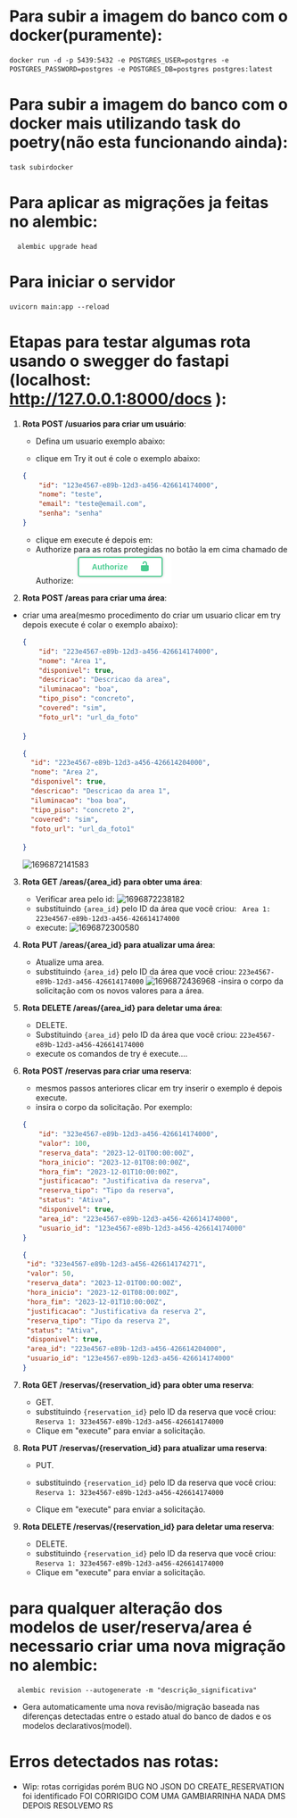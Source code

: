 # Para subir a imagem do banco com o docker(puramente):
```
docker run -d -p 5439:5432 -e POSTGRES_USER=postgres -e POSTGRES_PASSWORD=postgres -e POSTGRES_DB=postgres postgres:latest
```

# Para subir a imagem do banco com o docker mais utilizando task do poetry(não esta funcionando ainda):

```
task subirdocker
```

# Para aplicar as migrações ja feitas no alembic:

```
  alembic upgrade head
```

# Para iniciar o servidor 
```
uvicorn main:app --reload  
```
# Etapas para testar algumas rota usando o swegger do fastapi (localhost: http://127.0.0.1:8000/docs ):

1. **Rota POST /usuarios para criar um usuário**:

   - Defina um usuario exemplo abaixo:
   
   - clique em Try it out é cole o exemplo abaixo: 
   ```json
   {
       "id": "123e4567-e89b-12d3-a456-426614174000",
       "nome": "teste",
       "email": "teste@email.com",
       "senha": "senha"
   }
   ```
   - clique em execute é depois em:
   - Authorize para as rotas protegidas no botão la em cima chamado de Authorize:
   ![1696878520587](image/README/1696878520587.png)



2. **Rota POST /areas para criar uma área**:

- criar uma area(mesmo procedimento do criar um usuario clicar em try depois execute é colar o exemplo abaixo):

  ```json
  {
      "id": "223e4567-e89b-12d3-a456-426614174000",
      "nome": "Area 1",
      "disponivel": true,
      "descricao": "Descricao da area",
      "iluminacao": "boa",
      "tipo_piso": "concreto",
      "covered": "sim",
      "foto_url": "url_da_foto"
      
  }
  ```
    ```json
  {
      "id": "223e4567-e89b-12d3-a456-426614204000",
      "nome": "Area 2",
      "disponivel": true,
      "descricao": "Descricao da area 1",
      "iluminacao": "boa boa",
      "tipo_piso": "concreto 2",
      "covered": "sim",
      "foto_url": "url_da_foto1"
     
  }
  ```
  ![1696872141583](image/README/1696872141583.png)

3. **Rota GET /areas/{area_id} para obter uma área**:

   - Verificar area pelo id: ![1696872238182](image/README/1696872238182.png)
   - substituindo `{area_id}` pelo ID da área que você criou: ` Area 1: 223e4567-e89b-12d3-a456-426614174000`
   - execute: ![1696872300580](image/README/1696872300580.png)



   
4. **Rota PUT /areas/{area_id} para atualizar uma área**:

   - Atualize uma area.
   - substituindo `{area_id}` pelo ID da área que você criou: `223e4567-e89b-12d3-a456-426614174000` ![1696872436968](image/README/1696872436968.png)
     -insira o corpo da solicitação com os novos valores para a área.


5. **Rota DELETE /areas/{area_id} para deletar uma área**:

   - DELETE.
   - Substituindo `{area_id}` pelo ID da área que você criou: `223e4567-e89b-12d3-a456-426614174000`
   - execute os comandos de try é execute....


6. **Rota POST /reservas para criar uma reserva**:

   - mesmos passos anteriores clicar em try inserir o exemplo é depois execute.
   - insira o corpo da solicitação. Por exemplo:

   ```json
   {
       "id": "323e4567-e89b-12d3-a456-426614174000",
       "valor": 100,
       "reserva_data": "2023-12-01T00:00:00Z",
       "hora_inicio": "2023-12-01T08:00:00Z",
       "hora_fim": "2023-12-01T10:00:00Z",
       "justificacao": "Justificativa da reserva",
       "reserva_tipo": "Tipo da reserva",
       "status": "Ativa",
       "disponivel": true,
       "area_id": "223e4567-e89b-12d3-a456-426614174000",
       "usuario_id": "123e4567-e89b-12d3-a456-426614174000"
   }
   ```

      ```json
   {
       "id": "323e4567-e89b-12d3-a456-426614174271",
       "valor": 50,
       "reserva_data": "2023-12-01T00:00:00Z",
       "hora_inicio": "2023-12-01T08:00:00Z",
       "hora_fim": "2023-12-01T10:00:00Z",
       "justificacao": "Justificativa da reserva 2",
       "reserva_tipo": "Tipo da reserva 2",
       "status": "Ativa",
       "disponivel": true,
       "area_id": "223e4567-e89b-12d3-a456-426614204000",
       "usuario_id": "123e4567-e89b-12d3-a456-426614174000"
   }
   ```
7. **Rota GET /reservas/{reservation_id} para obter uma reserva**:

   - GET.
   - substituindo `{reservation_id}` pelo ID da reserva que você criou: ` Reserva 1: 323e4567-e89b-12d3-a456-426614174000`
   - Clique em "execute" para enviar a solicitação.

8. **Rota PUT /reservas/{reservation_id} para atualizar uma reserva**:

   - PUT.
   - substituindo `{reservation_id}` pelo ID da reserva que você criou: ` Reserva 1: 323e4567-e89b-12d3-a456-426614174000`
   
   - Clique em "execute" para enviar a solicitação.

9. **Rota DELETE /reservas/{reservation_id} para deletar uma reserva**:

    - DELETE.
    - substituindo `{reservation_id}` pelo ID da reserva que você criou: `Reserva 1: 323e4567-e89b-12d3-a456-426614174000`
    - Clique em "execute" para enviar a solicitação.


# para qualquer alteração dos modelos de user/reserva/area é necessario criar uma nova migração no alembic:

```
  alembic revision --autogenerate -m "descrição_significativa"
```

 - Gera automaticamente uma nova revisão/migração baseada nas diferenças detectadas entre o estado atual do banco de dados e os modelos declarativos(model).



 # Erros detectados nas rotas:
  - Wip: rotas corrigidas porém BUG NO JSON DO CREATE_RESERVATION foi identificado FOI CORRIGIDO COM UMA GAMBIARRINHA NADA DMS DEPOIS RESOLVEMO RS
